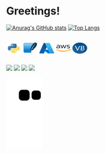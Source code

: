 # Greetings!

[![Anurag's GitHub stats](https://github-readme-stats.vercel.app/api?username=pauloNiedner&show_icons=true&theme=dark)](https://github.com/PauloNiedner/github-readme-stats)
[![Top Langs](https://github-readme-stats.vercel.app/api/top-langs/?username=PauloNiedner&layout=donut&theme=dark)](https://github.com/PauloNiedner/github-readme-stats)


<div style="display: inline_block"><br>
  <img align="center" alt="Python" height="30" width="40" src="https://raw.githubusercontent.com/devicons/devicon/master/icons/python/python-original.svg">
  <img align="center" alt="Python" height="30" width="40" src="https://github.com/devicons/devicon/blob/master/icons/sqlite/sqlite-original.svg">
  <img align="center" alt="Python" height="30" width="40" src="https://github.com/devicons/devicon/blob/master/icons/azure/azure-original.svg">
  <img align="center" alt="Python" height="30" width="40" src="https://github.com/devicons/devicon/blob/master/icons/amazonwebservices/amazonwebservices-original-wordmark.svg">
  <img align="center" alt="Python" height="30" width="40" src="https://github.com/devicons/devicon/blob/master/icons/visualbasic/visualbasic-original.svg">
  
</div>

##

<div> 
  <a href = "mailto:pauloniedner@gmail.com"><img src="https://img.shields.io/badge/Gmail-D14836?style=for-the-badge&logo=gmail&logoColor=white" target="_blank"></a>
  <a href="https://www.linkedin.com/in/pauloniedner" target="_blank"><img src="https://img.shields.io/badge/-LinkedIn-%230077B5?style=for-the-badge&logo=linkedin&logoColor=white" target="_blank"></a> 
  <a href="https://public.tableau.com/app/profile/paulo.niedner/vizzes" target="_blank"><img src="https://img.shields.io/badge/Tableau-E97627?style=for-the-badge&logo=Tableau&logoColor=white"></a> 
  <a href="https://sites.google.com/view/pauloniedner-powerbi-portfolio/in%C3%ADcio" target="_blank"><img src="https://img.shields.io/badge/website-000000?style=for-the-badge&logo=About.me&logoColor=white"></a>

  
  
</div>

![snake animation](https://github.com/PauloNiedner/PauloNiedner/blob/output/github-contribution-grid-snake2.svg)
